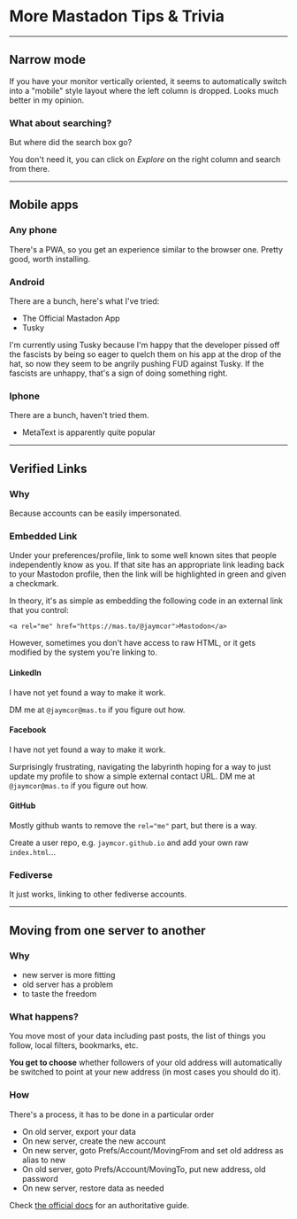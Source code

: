 # More Mastadon Tips & Trivia

----------------------------------------------------------------------------

## Narrow mode

If you have your monitor vertically oriented, it seems to automatically
switch into a "mobile" style layout where the left column is dropped.
Looks much better in my opinion.

### What about searching?

But where did the search box go?

You don't need it, you can click on *Explore* on the right column and search
from there.

----------------------------------------------------------------------------

## Mobile apps

### Any phone

There's a PWA, so you get an experience similar to the browser one.
Pretty good, worth installing.

### Android

There are a bunch, here's what I've tried:

* The Official Mastadon App
* Tusky

I'm currently using Tusky because I'm happy that the developer pissed off the
fascists by being so eager to quelch them on his app at the drop of the hat, so
now they seem to be angrily pushing FUD against Tusky.  If the fascists are
unhappy, that's a sign of doing something right.

### Iphone

There are a bunch, haven't tried them.

* MetaText is apparently quite popular

----------------------------------------------------------------------------

## Verified Links

### Why

Because accounts can be easily impersonated.

### Embedded Link

Under your preferences/profile, link to some well known sites that people
independently know as you.  If that site has an appropriate link leading back
to your Mastodon profile, then the link will be highlighted in green and given
a checkmark.

In theory, it's as simple as embedding the following code in an external
link that you control:

```
<a rel="me" href="https://mas.to/@jaymcor">Mastodon</a>
```

However, sometimes you don't have access to raw HTML, or it gets modified
by the system you're linking to.

#### LinkedIn

I have not yet found a way to make it work.

DM me at `@jaymcor@mas.to` if you figure out how.

#### Facebook

I have not yet found a way to make it work.

Surprisingly frustrating, navigating the labyrinth hoping for a way to just
update my profile to show a simple external contact URL.  DM me at
`@jaymcor@mas.to` if you figure out how.

#### GitHub

Mostly github wants to remove the `rel="me"` part, but there is a way.

Create a user repo, e.g. `jaymcor.github.io` and add your own raw `index.html`...

### Fediverse

It just works, linking to other fediverse accounts.

----------------------------------------------------------------------------

## Moving from one server to another

### Why

* new server is more fitting
* old server has a problem
* to taste the freedom

### What happens?

You move most of your data including past posts, the list of things
you follow, local filters, bookmarks, etc.

**You get to choose** whether followers of your old address will automatically
be switched to point at your new address (in most cases you should do it).

### How

There's a process, it has to be done in a particular order

* On old server, export your data
* On new server, create the new account
* On new server, goto Prefs/Account/MovingFrom and set old address as alias to new
* On old server, goto Prefs/Account/MovingTo, put new address, old password
* On new server, restore data as needed

Check [the official docs](https://docs.joinmastodon.org/user/moving/) for an authoritative guide.
